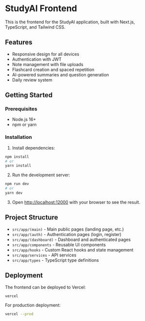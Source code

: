 # StudyAI Frontend

This is the frontend for the StudyAI application, built with Next.js, TypeScript, and Tailwind CSS.

## Features

- Responsive design for all devices
- Authentication with JWT
- Note management with file uploads
- Flashcard creation and spaced repetition
- AI-powered summaries and question generation
- Daily review system

## Getting Started

### Prerequisites

- Node.js 16+
- npm or yarn

### Installation

1. Install dependencies:

```bash
npm install
# or
yarn install
```

2. Run the development server:

```bash
npm run dev
# or
yarn dev
```

3. Open [http://localhost:12000](http://localhost:12000) with your browser to see the result.

## Project Structure

- `src/app/(main)` - Main public pages (landing page, etc.)
- `src/app/(auth)` - Authentication pages (login, register)
- `src/app/(dashboard)` - Dashboard and authenticated pages
- `src/app/components` - Reusable UI components
- `src/app/hooks` - Custom React hooks and state management
- `src/app/services` - API services
- `src/app/types` - TypeScript type definitions

## Deployment

The frontend can be deployed to Vercel:

```bash
vercel
```

For production deployment:

```bash
vercel --prod
```
